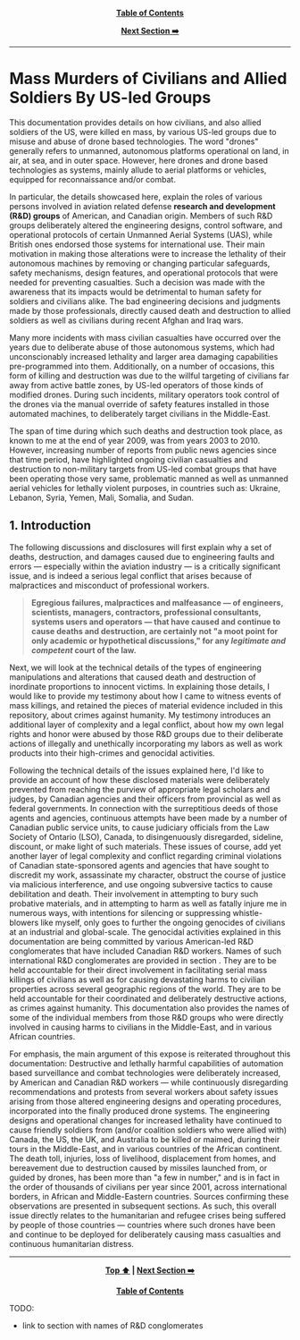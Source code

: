 <div align="center">
  
  **[Table of Contents][TOC]**
  
  **[Next Section :arrow_right:][Next]** 
  
  [Next]: ./1-1.md
  [TOC]: https://github.com/true-hindsight/long-overdue-justice/
  
</div>

---

# Mass Murders of Civilians and Allied Soldiers By US-led Groups

This documentation provides details on how civilians, and also allied soldiers of the US, were killed en mass, by various US-led groups due to misuse and abuse of drone based technologies. The word "drones" generally refers to unmanned, autonomous platforms operational on land, in air, at sea, and in outer space. However, here drones and drone based technologies as systems, mainly allude to aerial platforms or vehicles, equipped for reconnaissance and/or combat. 

In particular, the details showcased here, explain the roles of various persons involved in aviation related defense **research and development (R&D) groups** of American, and Canadian origin. Members of such R&D groups deliberately altered the engineering designs, control software, and operational protocols of certain Unmanned Aerial Systems (UAS), while British ones endorsed those systems for international use. Their main motivation in making those alterations were to increase the lethality of their autonomous machines by removing or changing particular safeguards, safety mechanisms, design features, and operational protocols that were needed for preventing casualties. Such a decision was made with the awareness that its impacts would be detrimental to human safety for soldiers and civilians alike. The bad engineering decisions and judgments made by those professionals, directly caused death and destruction to allied soldiers as well as civilians during recent Afghan and Iraq wars. 

Many more incidents with mass civilian casualties have occurred over the years due to deliberate abuse of those autonomous systems, which had unconscionably increased lethality and larger area damaging capabilities pre-programmed into them. Additionally, on a number of occasions, this form of killing and destruction was due to the willful targeting of civilians far away from active battle zones, by US-led operators of those kinds of modified drones. During such incidents, military operators took control of the drones via the manual override of safety features installed in those automated machines, to deliberately target civilians in the Middle-East. 

The span of time during which such deaths and destruction took place, as known to me at the end of year 2009, was from years 2003 to 2010. However, increasing number of reports from public news agencies since that time period, have highlighted ongoing civilian casualties and destruction to non-military targets from US-led combat groups that have been operating those very same, problematic manned as well as unmanned aerial vehicles for lethally violent purposes, in countries such as: Ukraine, Lebanon, Syria, Yemen, Mali, Somalia, and Sudan.

## 1. Introduction

The following discussions and disclosures will first explain why a set of deaths, destruction, and damages caused due to engineering faults and errors — especially within the aviation industry — is a critically significant issue, and is indeed a serious legal conflict that arises because of malpractices and misconduct of professional workers. 

> **Egregious failures, malpractices and malfeasance — of engineers, scientists, managers, contractors, professional consultants, systems users and operators — that have caused and continue to cause deaths and destruction, are certainly not "a moot point for only academic or hypothetical discussions," for any *legitimate and competent* court of the law.**

Next, we will look at the technical details of the types of engineering manipulations and alterations that caused death and destruction of inordinate proportions to innocent victims. In explaining those details, I would like to provide my testimony about how I came to witness events of mass killings, and retained the pieces of material evidence included in this repository, about crimes against humanity. My testimony introduces an additional layer of complexity and a legal conflict, about how my own legal rights and honor were abused by those R&D groups due to their deliberate actions of illegally and unethically incorporating my labors as well as work products into their high-crimes and genocidal activities.  

Following the technical details of the issues explained here, I'd like to provide an account of how these disclosed materials were deliberately prevented from reaching the purview of appropriate legal scholars and judges, by Canadian agencies and their officers from provincial as well as federal governments. In connection with the surreptitious deeds of those agents and agencies, continuous attempts have been made by a number of Canadian public service units, to cause judiciary officials from the Law Society of Ontario (LSO), Canada, to disingenuously disregarded, sideline, discount, or make light of such materials. These issues of course, add yet another layer of legal complexity and conflict regarding criminal violations of Canadian state-sponsored agents and agencies that have sought to discredit my work, assassinate my character, obstruct the course of justice via malicious interference, and use ongoing subversive tactics to cause debilitation and death. Their involvement in attempting to bury such probative materials, and in attempting to harm as well as fatally injure me in numerous ways, with intentions for silencing or suppressing whistle-blowers like myself, only goes to further the ongoing genocides of civilians at an industrial and global-scale. The genocidal activities explained in this documentation are being committed by various American-led R&D conglomerates that have included Canadian R&D workers. Names of such international R&D conglomerates are provided in section [ ](). They are to be held accountable for their direct involvement in facilitating serial mass killings of civilians as well as for causing devastating harms to civilian properties across several geographic regions of the world. They are to be held accountable for their coordinated and deliberately destructive actions, as crimes against humanity. This documentation also provides the names of some of the individual members from those R&D groups who were directly involved in causing harms to civilians in the Middle-East, and in various African countries. 

For emphasis, the main argument of this expose is reiterated throughout this documentation: Destructive and lethally harmful capabilities of automation based surveillance and combat technologies were deliberately increased, by American and Canadian R&D workers — while continuously disregarding recommendations and protests from several workers about safety issues arising from those altered engineering designs and operating procedures, incorporated into the finally produced drone systems. The engineering designs and operational changes for increased lethality have continued to cause friendly soldiers from (and/or coalition soldiers who were allied with) Canada, the US, the UK, and Australia to be killed or maimed, during their tours in the Middle-East, and in various countries of the African continent. The death toll, injuries, loss of livelihood, displacement from homes, and bereavement due to destruction caused by missiles launched from, or guided by drones, has been more than "a few in number," and is in fact in the order of thousands of civilians per year since 2001, across international borders, in African and Middle-Eastern countries. Sources confirming these observations are presented in subsequent sections. As such, this overall issue directly relates to the humanitarian and refugee crises being suffered by people of those countries — countries where such drones have been and continue to be deployed for deliberately causing mass casualties and continuous humanitarian distress. 

---
<div align="center">
  
  **[Top :arrow_up:][Top] | [Next Section :arrow_right:][Next]** 
  
  **[Table of Contents][TOC]**

  [Top]: ./1-0.md#mass-murders-of-civilians-and-allied-soldiers-by-us-led-groups
  [Next]: ./1-1.md
  [TOC]: https://github.com/true-hindsight/long-overdue-justice/
  
</div>

TODO: 
 - link to section with names of R&D conglomerates
